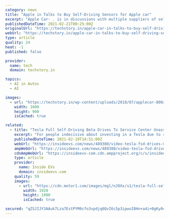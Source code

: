 ```yaml
---
category: news
title: "Apple in Talks to Buy Self-Driving Sensors for Apple car"
excerpt: "Apple Car- . is in discussions with multiple suppliers of self-driving car sensors known as lidar, according to people familiar with the matter"
publishedDateTime: 2021-02-21T00:25:00Z
originalUrl: "https://techstory.in/apple-car-in-talks-to-buy-self-driving-sensors/"
webUrl: "https://techstory.in/apple-car-in-talks-to-buy-self-driving-sensors/"
type: article
quality: 24
heat: -1
published: false

provider:
  name: tech
  domain: techstory.in

topics:
  - AI in Autos
  - AI

images:
  - url: "https://techstory.in/wp-content/uploads/2018/07/applecar-800x450.jpg"
    width: 1600
    height: 900
    isCached: true

related:
  - title: "Tesla Full Self-Driving Beta Drives To Service Center Unassisted"
    excerpt: "For people indecisive about investing in a Tesla due to reports of mounting service visits, at least your car can help drive itself to the service center."
    publishedDateTime: 2021-02-19T14:51:00Z
    webUrl: "https://insideevs.com/news/489380/video-tesla-fsd-drives-model-x-service-center/"
    ampWebUrl: "https://insideevs.com/news/489380/video-tesla-fsd-drives-model-x-service-center/amp/"
    cdnAmpWebUrl: "https://insideevs-com.cdn.ampproject.org/c/s/insideevs.com/news/489380/video-tesla-fsd-drives-model-x-service-center/amp/"
    type: article
    provider:
      name: Inside EVs
      domain: insideevs.com
    quality: 59
    images:
      - url: "https://cdn.motor1.com/images/mgl/nJOXx/s1/tesla-full-self-driving-to-service-center.jpg"
        width: 1920
        height: 1080
        isCached: true

secured: "qZSJIJY3AAuk7Lza7EstPYM0cfo3vpdjq8QvI6c5p3ipwoI8Hn+a4i+0gKy0csH0x5TYYD+0Y3+MqL8i42nc8kNP1U8HiG4sV8xCe0xBfVSIJBhrM0Sz9eRAVVJOrNpYvJFvGPKRXVmibAlrEpMtp6U5kJB2bX2wwSDexXKfQ0ysAuk/ap8tD766X55Wh+KReppUTk/CVliU3CsD4/OoOGBvMNOTJPwgLXC5VTW5O+tRf1wUlI5SMUEoSjubR0y8wewUHmf713JeYWJOGpllTm7gia7Jq3lK50YTKbBGNWjHocCWcs0FXoD/gvkjUi5CknT7QgrV9iuCp7VnfHwJlA97U6uk5zgHe/07H+Qw5HA=;p5LEUlmqzYT8PfKtiEN7MA=="
---
```


